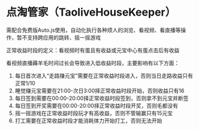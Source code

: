 # 点淘管家（TaoliveHouseKeeper）

需配合免费版Auto.js使用，自动化执行各种烦人的浏览、看视频、看直播等操作，暂不支持跨应用的跳转、摇一摇游戏

正常收益时段的定义：看视频时有蛋且有收益或元宝中心有蛋点击后有收益

看视频直播薅羊毛时间过长会导致进入低收益时段，主要影响有以下方面：

1. 每日首次进入“走路赚元宝”需要在正常收益时段进入，否则当日走路收益只有正常1/10
2. 睡觉赚元宝需要在21:00-次日3:00择正常收益时段开始，否则收益只有16
3. 每日签到需要在00:00-20:00择正常收益时段签到，否则拿不到元宝并断签
4. 每日签到开奖需要在00:00-20:00择正常收益时段开奖，否则毛都没有
5. 摇一摇游戏在正常收益时段玩才有高收益，否则不管输赢只有15元宝
6. 打工需要在正常收益时段才能消耗体力开始打工，否则无法开始
